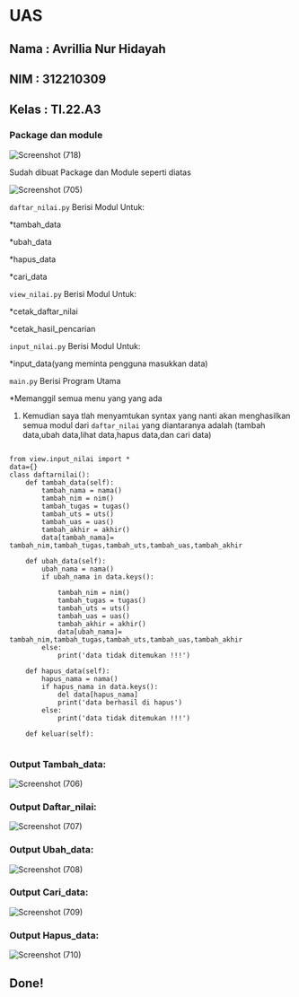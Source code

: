 # UAS
## Nama  : Avrillia Nur Hidayah
## NIM   : 312210309
## Kelas : TI.22.A3
### Package dan module

![Screenshot (718)](https://user-images.githubusercontent.com/115686359/210766307-7c0963ba-ea6b-4a3c-8e6c-36b0a571366c.png)

Sudah dibuat Package dan Module seperti diatas

![Screenshot (705)](https://user-images.githubusercontent.com/115686359/210766516-ec0a6c72-4384-4cc1-ac3a-e1c6393f7aa9.png)

```daftar_nilai.py``` Berisi Modul Untuk:

*tambah_data

*ubah_data

*hapus_data

*cari_data

```view_nilai.py``` Berisi Modul Untuk:

*cetak_daftar_nilai

*cetak_hasil_pencarian

```input_nilai.py``` Berisi Modul Untuk:

*input_data(yang meminta pengguna masukkan data)

```main.py``` Berisi Program Utama

*Memanggil semua menu yang yang ada

1. Kemudian saya tlah menyamtukan syntax yang nanti akan menghasilkan semua modul dari ```daftar_nilai``` yang diantaranya adalah (tambah data,ubah data,lihat data,hapus data,dan cari data)

```

from view.input_nilai import *
data={}
class daftarnilai():
    def tambah_data(self):
        tambah_nama = nama()
        tambah_nim = nim()
        tambah_tugas = tugas()
        tambah_uts = uts()
        tambah_uas = uas()
        tambah_akhir = akhir()
        data[tambah_nama]= tambah_nim,tambah_tugas,tambah_uts,tambah_uas,tambah_akhir

    def ubah_data(self):
        ubah_nama = nama()
        if ubah_nama in data.keys():
           
            tambah_nim = nim()
            tambah_tugas = tugas()
            tambah_uts = uts()
            tambah_uas = uas()
            tambah_akhir = akhir()
            data[ubah_nama]= tambah_nim,tambah_tugas,tambah_uts,tambah_uas,tambah_akhir
        else:
            print('data tidak ditemukan !!!')

    def hapus_data(self):
        hapus_nama = nama()
        if hapus_nama in data.keys():
            del data[hapus_nama]
            print('data berhasil di hapus')
        else:
            print('data tidak ditemukan !!!')

    def keluar(self):
    
```     

### Output Tambah_data:

![Screenshot (706)](https://user-images.githubusercontent.com/115686359/210776507-a2474e79-a293-4c78-a662-166614c8d320.png)

### Output Daftar_nilai:

![Screenshot (707)](https://user-images.githubusercontent.com/115686359/210777076-24c583e9-5e0a-46b9-98f7-b88555ae1aaa.png)

### Output Ubah_data:

![Screenshot (708)](https://user-images.githubusercontent.com/115686359/210777388-5d29d18b-c37f-41f8-ac47-0636d7a374fa.png)

### Output Cari_data:

![Screenshot (709)](https://user-images.githubusercontent.com/115686359/210777567-e21e00f0-4457-4d7d-ab64-2922054bb941.png)

### Output Hapus_data:

![Screenshot (710)](https://user-images.githubusercontent.com/115686359/210777699-a356b089-4086-4ac3-82db-74a8024e8465.png)

## Done!
